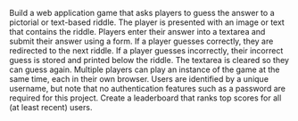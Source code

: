 Build a web application game that asks players to guess the answer 
to a pictorial or text-based riddle.
The player is presented with an image or text that contains the riddle.
Players enter their answer into a textarea and submit their answer using a form.
If a player guesses correctly, they are redirected to the next riddle.
If a player guesses incorrectly, their incorrect guess is stored and printed
below the riddle. The textarea is cleared so they can guess again.
Multiple players can play an instance of the game at the same time,
each in their own browser. Users are identified by a unique username, 
but note that no authentication features such as a password are required
for this project.
Create a leaderboard that ranks top scores for all (at least recent) users.